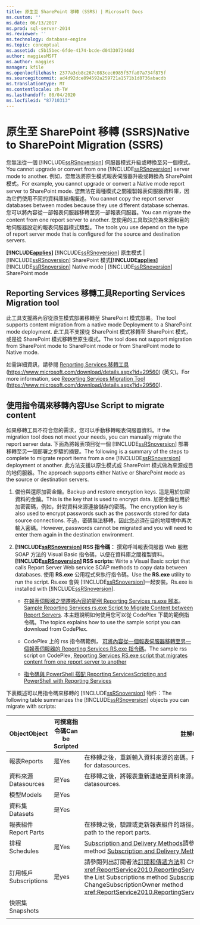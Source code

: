 ```yaml
---
title: 原生至 SharePoint 移轉 (SSRS) | Microsoft Docs
ms.custom: ''
ms.date: 06/13/2017
ms.prod: sql-server-2014
ms.reviewer: ''
ms.technology: database-engine
ms.topic: conceptual
ms.assetid: c5b15bec-6fde-4174-bcde-d043307244dd
author: maggiesMSFT
ms.author: maggies
manager: kfile
ms.openlocfilehash: 2377a3cb8c267c083cec6985f57fa07a734f875f
ms.sourcegitcommit: ad4d92dce894592a259721a1571b1d8736abacdb
ms.translationtype: MT
ms.contentlocale: zh-TW
ms.lasthandoff: 08/04/2020
ms.locfileid: "87710313"
---
```

# <a name="native-to-sharepoint-migration-ssrs"></a><span data-ttu-id="3bb80-102">原生至 SharePoint 移轉 (SSRS)</span><span class="sxs-lookup"><span data-stu-id="3bb80-102">Native to SharePoint Migration (SSRS)</span></span>
  <span data-ttu-id="3bb80-103">您無法從一個 [!INCLUDE[ssRSnoversion](../../includes/ssrsnoversion-md.md)] 伺服器模式升級或轉換至另一個模式。</span><span class="sxs-lookup"><span data-stu-id="3bb80-103">You cannot upgrade or convert from one [!INCLUDE[ssRSnoversion](../../includes/ssrsnoversion-md.md)] server mode to another.</span></span> <span data-ttu-id="3bb80-104">例如，您無法將原生模式報表伺服器升級或轉換為 SharePoint 模式。</span><span class="sxs-lookup"><span data-stu-id="3bb80-104">For example, you cannot upgrade or convert a Native mode report server to SharePoint mode.</span></span> <span data-ttu-id="3bb80-105">您無法在兩種模式之間複製報表伺服器資料庫，因為它們使用不同的資料庫結構描述。</span><span class="sxs-lookup"><span data-stu-id="3bb80-105">You cannot copy the report server databases between modes because they use different database schemas.</span></span> <span data-ttu-id="3bb80-106">您可以將內容從一部報表伺服器移轉至另一部報表伺服器。</span><span class="sxs-lookup"><span data-stu-id="3bb80-106">You can migrate the content from one report server to another.</span></span> <span data-ttu-id="3bb80-107">您使用的工具取決於為來源和目的地伺服器設定的報表伺服器模式類型。</span><span class="sxs-lookup"><span data-stu-id="3bb80-107">The tools you use depend on the type of report server mode that is configured for the source and destination servers.</span></span>  
  
 <span data-ttu-id="3bb80-108">**[!INCLUDE[applies](../../includes/applies-md.md)]**  [!INCLUDE[ssRSnoversion](../../includes/ssrsnoversion-md.md)] 原生模式 | [!INCLUDE[ssRSnoversion](../../includes/ssrsnoversion-md.md)] SharePoint 模式</span><span class="sxs-lookup"><span data-stu-id="3bb80-108">**[!INCLUDE[applies](../../includes/applies-md.md)]**  [!INCLUDE[ssRSnoversion](../../includes/ssrsnoversion-md.md)] Native mode | [!INCLUDE[ssRSnoversion](../../includes/ssrsnoversion-md.md)] SharePoint mode</span></span>  
  
##  <a name="reporting-services-migration-tool"></a><a name="bkmk_native_to_sharepoint"></a> <span data-ttu-id="3bb80-109">Reporting Services 移轉工具</span><span class="sxs-lookup"><span data-stu-id="3bb80-109">Reporting Services Migration tool</span></span>  
 <span data-ttu-id="3bb80-110">此工具支援將內容從原生模式部署移轉至 SharePoint 模式部署。</span><span class="sxs-lookup"><span data-stu-id="3bb80-110">The tool supports content migration from a native mode Deployment to a SharePoint mode deployment.</span></span> <span data-ttu-id="3bb80-111">此工具不支援從 SharePoint 模式移轉至 SharePoint 模式，或是從 SharePoint 模式移轉至原生模式。</span><span class="sxs-lookup"><span data-stu-id="3bb80-111">The tool does not support migration from SharePoint mode to SharePoint mode or from SharePoint mode to Native mode.</span></span>  
  
 <span data-ttu-id="3bb80-112">如需詳細資訊，請參閱 [Reporting Services 移轉工具](https://www.microsoft.com/download/details.aspx?id=29560) (https://www.microsoft.com/download/details.aspx?id=29560) \(英文\)。</span><span class="sxs-lookup"><span data-stu-id="3bb80-112">For more information, see [Reporting Services Migration Tool](https://www.microsoft.com/download/details.aspx?id=29560) (https://www.microsoft.com/download/details.aspx?id=29560).</span></span>  
  
## <a name="use-script-to-migrate-content"></a><span data-ttu-id="3bb80-113">使用指令碼來移轉內容</span><span class="sxs-lookup"><span data-stu-id="3bb80-113">Use Script to migrate content</span></span>  
 <span data-ttu-id="3bb80-114">如果移轉工具不符合您的需求，您可以手動移轉報表伺服器資料。</span><span class="sxs-lookup"><span data-stu-id="3bb80-114">If the migration tool does not meet your needs, you can manually migrate the report server data.</span></span> <span data-ttu-id="3bb80-115">下面為將報表項目從一個 [!INCLUDE[ssRSnoversion](../../includes/ssrsnoversion-md.md)] 部署移轉至另一個部署之步驟的摘要。</span><span class="sxs-lookup"><span data-stu-id="3bb80-115">The following is a summary of the steps to complete to migrate report items from a one [!INCLUDE[ssRSnoversion](../../includes/ssrsnoversion-md.md)] deployment ot another.</span></span> <span data-ttu-id="3bb80-116">此方法支援以原生模式或 SharePoint 模式做為來源或目的地伺服器。</span><span class="sxs-lookup"><span data-stu-id="3bb80-116">The approach supports either Native or SharePoint mode as the source or destination servers.</span></span>  
  
1.  <span data-ttu-id="3bb80-117">備份與還原加密金鑰。</span><span class="sxs-lookup"><span data-stu-id="3bb80-117">Backup and restore encryption keys.</span></span> <span data-ttu-id="3bb80-118">這是用於加密資料的金鑰。</span><span class="sxs-lookup"><span data-stu-id="3bb80-118">This is the key that is used to encrypt data.</span></span> <span data-ttu-id="3bb80-119">加密金鑰也用於加密密碼，例如，針對資料來源連接儲存的密碼。</span><span class="sxs-lookup"><span data-stu-id="3bb80-119">The encryption key is also used to encrypt passwords such as the passwords stored for data source connections.</span></span> <span data-ttu-id="3bb80-120">不過，密碼無法移轉，因此您必須在目的地環境中再次輸入密碼。</span><span class="sxs-lookup"><span data-stu-id="3bb80-120">However, passwords cannot be migrated and you will need to enter them again in the destination environment.</span></span>  
  
2.  <span data-ttu-id="3bb80-121">**[!INCLUDE[ssRSnoversion](../../includes/ssrsnoversion-md.md)] RSS 指令碼：** 撰寫呼叫報表伺服器 Web 服務 SOAP 方法的 Visual Basic 指令碼，以便在資料庫之間複製資料。</span><span class="sxs-lookup"><span data-stu-id="3bb80-121">**[!INCLUDE[ssRSnoversion](../../includes/ssrsnoversion-md.md)] RSS scripts:** Write a Visual Basic script that calls Report Server Web service SOAP methods to copy data between databases.</span></span> <span data-ttu-id="3bb80-122">使用 **RS.exe** 公用程式來執行指令碼。</span><span class="sxs-lookup"><span data-stu-id="3bb80-122">Use the **RS.exe** utility to run the script.</span></span> <span data-ttu-id="3bb80-123">Rs.exe 會與 [!INCLUDE[ssRSnoversion](../../includes/ssrsnoversion-md.md)]一起安裝。</span><span class="sxs-lookup"><span data-stu-id="3bb80-123">Rs.exe is installed with [!INCLUDE[ssRSnoversion](../../includes/ssrsnoversion-md.md)].</span></span>  
  
    -   <span data-ttu-id="3bb80-124">[在報表伺服器之間遷移內容的範例 Reporting Services rs.exe 腳本](../tools/sample-reporting-services-rs-exe-script-to-copy-content-between-report-servers.md)。</span><span class="sxs-lookup"><span data-stu-id="3bb80-124">[Sample Reporting Services rs.exe Script to Migrate Content between Report Servers](../tools/sample-reporting-services-rs-exe-script-to-copy-content-between-report-servers.md).</span></span> <span data-ttu-id="3bb80-125">本主題說明如何使用您可以從 CodePlex 下載的範例指令碼。</span><span class="sxs-lookup"><span data-stu-id="3bb80-125">The topics explains how to use the sample script you can download from CodePlex.</span></span>  
  
    -   <span data-ttu-id="3bb80-126">CodePlex 上的 rss 指令碼範例， [可將內容從一個報表伺服器移轉至另一個報表伺服器的 Reporting Services RS.exe 指令碼](https://azuresql.codeplex.com/releases/view/115207)。</span><span class="sxs-lookup"><span data-stu-id="3bb80-126">The sample rss script on CodePlex, [Reporting Services RS.exe script that migrates content from one report server to another](https://azuresql.codeplex.com/releases/view/115207)</span></span>  
  
    -   [<span data-ttu-id="3bb80-127">指令碼與 PowerShell 搭配 Reporting Services</span><span class="sxs-lookup"><span data-stu-id="3bb80-127">Scripting and PowerShell with Reporting Services</span></span>](../tools/scripting-and-powershell-with-reporting-services.md)  
  
 <span data-ttu-id="3bb80-128">下表概述可以用指令碼來移轉的 [!INCLUDE[ssRSnoversion](../../includes/ssrsnoversion-md.md)] 物件：</span><span class="sxs-lookup"><span data-stu-id="3bb80-128">The following table summarizes the [!INCLUDE[ssRSnoversion](../../includes/ssrsnoversion-md.md)] objects you can migrate with scripts:</span></span>  
  
|<span data-ttu-id="3bb80-129">Object</span><span class="sxs-lookup"><span data-stu-id="3bb80-129">Object</span></span>|<span data-ttu-id="3bb80-130">可撰寫指令碼</span><span class="sxs-lookup"><span data-stu-id="3bb80-130">Can be Scripted</span></span>|<span data-ttu-id="3bb80-131">註解</span><span class="sxs-lookup"><span data-stu-id="3bb80-131">Comments</span></span>|  
|------------|---------------------|--------------|  
|<span data-ttu-id="3bb80-132">報表</span><span class="sxs-lookup"><span data-stu-id="3bb80-132">Reports</span></span>|<span data-ttu-id="3bb80-133">是</span><span class="sxs-lookup"><span data-stu-id="3bb80-133">Yes</span></span>|<span data-ttu-id="3bb80-134">在移轉之後，重新輸入資料來源的密碼。</span><span class="sxs-lookup"><span data-stu-id="3bb80-134">Following migration, to re-enter passwords for datasources.</span></span>|  
|<span data-ttu-id="3bb80-135">資料來源</span><span class="sxs-lookup"><span data-stu-id="3bb80-135">Datasources</span></span>|<span data-ttu-id="3bb80-136">是</span><span class="sxs-lookup"><span data-stu-id="3bb80-136">Yes</span></span>|<span data-ttu-id="3bb80-137">在移轉之後，將報表重新連結至資料來源。</span><span class="sxs-lookup"><span data-stu-id="3bb80-137">Following migration, Re-link reports to datasources.</span></span>|  
|<span data-ttu-id="3bb80-138">模型</span><span class="sxs-lookup"><span data-stu-id="3bb80-138">Models</span></span>|<span data-ttu-id="3bb80-139">是</span><span class="sxs-lookup"><span data-stu-id="3bb80-139">Yes</span></span>||  
|<span data-ttu-id="3bb80-140">資料集</span><span class="sxs-lookup"><span data-stu-id="3bb80-140">Datasets</span></span>|<span data-ttu-id="3bb80-141">是</span><span class="sxs-lookup"><span data-stu-id="3bb80-141">Yes</span></span>||  
|<span data-ttu-id="3bb80-142">報表組件</span><span class="sxs-lookup"><span data-stu-id="3bb80-142">Report Parts</span></span>||<span data-ttu-id="3bb80-143">在移轉之後，驗證或更新報表組件的路徑。</span><span class="sxs-lookup"><span data-stu-id="3bb80-143">Following migration, verify or update the path to the report parts.</span></span>|  
|<span data-ttu-id="3bb80-144">排程</span><span class="sxs-lookup"><span data-stu-id="3bb80-144">Schedules</span></span>|<span data-ttu-id="3bb80-145">是</span><span class="sxs-lookup"><span data-stu-id="3bb80-145">Yes</span></span>|<span data-ttu-id="3bb80-146">[Subscription and Delivery Methods](../report-server-web-service/methods/subscription-and-delivery-methods.md)請參閱 ListSchedules 方法</span><span class="sxs-lookup"><span data-stu-id="3bb80-146">See the ListSchedules method [Subscription and Delivery Methods](../report-server-web-service/methods/subscription-and-delivery-methods.md)</span></span>|  
|<span data-ttu-id="3bb80-147">訂用帳戶</span><span class="sxs-lookup"><span data-stu-id="3bb80-147">Subscriptions</span></span>|<span data-ttu-id="3bb80-148">是</span><span class="sxs-lookup"><span data-stu-id="3bb80-148">yes</span></span>|<span data-ttu-id="3bb80-149">請參閱列出訂閱者法[訂閱和傳遞方法](../report-server-web-service/methods/subscription-and-delivery-methods.md)和 ChangeSubscriptionOwner 方法<xref:ReportService2010.ReportingService2010.ChangeSubscriptionOwner%2A></span><span class="sxs-lookup"><span data-stu-id="3bb80-149">See the List Subscriptions method [Subscription and Delivery Methods](../report-server-web-service/methods/subscription-and-delivery-methods.md) and the ChangeSubscriptionOwner method <xref:ReportService2010.ReportingService2010.ChangeSubscriptionOwner%2A></span></span>|  
|<span data-ttu-id="3bb80-150">快照集</span><span class="sxs-lookup"><span data-stu-id="3bb80-150">Snapshots</span></span>|||  
||||  
  
